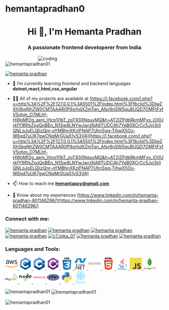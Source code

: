 # hemantapradhan0
<h1 align="center">Hi 👋, I'm Hemanta Pradhan</h1>
<h3 align="center">A passionate frontend developerer from India</h3>

<img align="right" alt="coding" width="400" src="https://encrypted-tbn0.gstatic.com/images?q=tbn:ANd9GcSA5WMZqZAw2rVwIYcUkZMFFnaxvmY5UN99ag&s">

<p align="left"> <img src="https://komarev.com/ghpvc/?username=hemantapradhan01&label=Profile%20views&color=0e75b6&style=flat" alt="hemantapradhan01" /> </p>

<p align="left"> <a href="https://twitter.com/hemanta pradhan" target="blank"><img src="https://img.shields.io/twitter/follow/hemanta pradhan?logo=twitter&style=for-the-badge" alt="hemanta pradhan" /></a> </p>

- 🌱 I’m currently learning frontend and backend languages **dotnet,react,html,css,angular**

- 👨‍💻 All of my projects are available at [https://l.facebook.com/l.php?u=http%3A%2F%2F127.0.0.1%3A5501%2Findex.html%3Ffbclid%3DIwZXh0bgNhZW0CMTAAAR0P9xrhdXZmTqn_Afsr6nSWSguBUQD7OMFtFxfV5ohm_O7MLhf-HWpMf2g_aem_Vtcp1I1bT_zgT930NquyMQ&h=AT2lZPdbRkmMFxy_jO0UrkfY9RfsZsgQnBEn_N1Sw8LNYwJwrzNA9TUDC4h7YqB0XCrCc5Jvj3rlIQNLqJoELQIizQnr-oYMBhnXKzIFNAP7UhnSgg-TihwX5Oy-W6qd7uUK7gwCNqMrGUa51vS3VA](https://l.facebook.com/l.php?u=http%3A%2F%2F127.0.0.1%3A5501%2Findex.html%3Ffbclid%3DIwZXh0bgNhZW0CMTAAAR0P9xrhdXZmTqn_Afsr6nSWSguBUQD7OMFtFxfV5ohm_O7MLhf-HWpMf2g_aem_Vtcp1I1bT_zgT930NquyMQ&h=AT2lZPdbRkmMFxy_jO0UrkfY9RfsZsgQnBEn_N1Sw8LNYwJwrzNA9TUDC4h7YqB0XCrCc5Jvj3rlIQNLqJoELQIizQnr-oYMBhnXKzIFNAP7UhnSgg-TihwX5Oy-W6qd7uUK7gwCNqMrGUa51vS3VA)

- 📫 How to reach me **hemantapxy@gmail.com**

- 📄 Know about my experiences [https://www.linkedin.com/in/hemanta-pradhan-801146296/](https://www.linkedin.com/in/hemanta-pradhan-801146296/)

<h3 align="left">Connect with me:</h3>
<p align="left">
<a href="https://twitter.com/hemanta pradhan" target="blank"><img align="center" src="https://raw.githubusercontent.com/rahuldkjain/github-profile-readme-generator/master/src/images/icons/Social/twitter.svg" alt="hemanta pradhan" height="30" width="40" /></a>
<a href="https://linkedin.com/in/hemanta pradhan" target="blank"><img align="center" src="https://raw.githubusercontent.com/rahuldkjain/github-profile-readme-generator/master/src/images/icons/Social/linked-in-alt.svg" alt="hemanta pradhan" height="30" width="40" /></a>
<a href="https://kaggle.com/hemanta pradhan" target="blank"><img align="center" src="https://raw.githubusercontent.com/rahuldkjain/github-profile-readme-generator/master/src/images/icons/Social/kaggle.svg" alt="hemanta pradhan" height="30" width="40" /></a>
<a href="https://fb.com/hemanta pradhan" target="blank"><img align="center" src="https://raw.githubusercontent.com/rahuldkjain/github-profile-readme-generator/master/src/images/icons/Social/facebook.svg" alt="hemanta pradhan" height="30" width="40" /></a>
<a href="https://instagram.com/c7_toka_07" target="blank"><img align="center" src="https://raw.githubusercontent.com/rahuldkjain/github-profile-readme-generator/master/src/images/icons/Social/instagram.svg" alt="c7_toka_07" height="30" width="40" /></a>
<a href="https://www.codechef.com/users/hemanta pradhan" target="blank"><img align="center" src="https://cdn.jsdelivr.net/npm/simple-icons@3.1.0/icons/codechef.svg" alt="hemanta pradhan" height="30" width="40" /></a>
<a href="https://www.leetcode.com/hemanta pradhan" target="blank"><img align="center" src="https://raw.githubusercontent.com/rahuldkjain/github-profile-readme-generator/master/src/images/icons/Social/leet-code.svg" alt="hemanta pradhan" height="30" width="40" /></a>
</p>

<h3 align="left">Languages and Tools:</h3>
<p align="left"> <a href="https://aws.amazon.com" target="_blank" rel="noreferrer"> <img src="https://raw.githubusercontent.com/devicons/devicon/master/icons/amazonwebservices/amazonwebservices-original-wordmark.svg" alt="aws" width="40" height="40"/> </a> <a href="https://www.cprogramming.com/" target="_blank" rel="noreferrer"> <img src="https://raw.githubusercontent.com/devicons/devicon/master/icons/c/c-original.svg" alt="c" width="40" height="40"/> </a> <a href="https://www.w3schools.com/cpp/" target="_blank" rel="noreferrer"> <img src="https://raw.githubusercontent.com/devicons/devicon/master/icons/cplusplus/cplusplus-original.svg" alt="cplusplus" width="40" height="40"/> </a> <a href="https://www.w3schools.com/cs/" target="_blank" rel="noreferrer"> <img src="https://raw.githubusercontent.com/devicons/devicon/master/icons/csharp/csharp-original.svg" alt="csharp" width="40" height="40"/> </a> <a href="https://www.w3schools.com/css/" target="_blank" rel="noreferrer"> <img src="https://raw.githubusercontent.com/devicons/devicon/master/icons/css3/css3-original-wordmark.svg" alt="css3" width="40" height="40"/> </a> <a href="https://dotnet.microsoft.com/" target="_blank" rel="noreferrer"> <img src="https://raw.githubusercontent.com/devicons/devicon/master/icons/dot-net/dot-net-original-wordmark.svg" alt="dotnet" width="40" height="40"/> </a> <a href="https://expressjs.com" target="_blank" rel="noreferrer"> <img src="https://raw.githubusercontent.com/devicons/devicon/master/icons/express/express-original-wordmark.svg" alt="express" width="40" height="40"/> </a> <a href="https://www.w3.org/html/" target="_blank" rel="noreferrer"> <img src="https://raw.githubusercontent.com/devicons/devicon/master/icons/html5/html5-original-wordmark.svg" alt="html5" width="40" height="40"/> </a> <a href="https://www.java.com" target="_blank" rel="noreferrer"> <img src="https://raw.githubusercontent.com/devicons/devicon/master/icons/java/java-original.svg" alt="java" width="40" height="40"/> </a> <a href="https://developer.mozilla.org/en-US/docs/Web/JavaScript" target="_blank" rel="noreferrer"> <img src="https://raw.githubusercontent.com/devicons/devicon/master/icons/javascript/javascript-original.svg" alt="javascript" width="40" height="40"/> </a> <a href="https://www.mongodb.com/" target="_blank" rel="noreferrer"> <img src="https://raw.githubusercontent.com/devicons/devicon/master/icons/mongodb/mongodb-original-wordmark.svg" alt="mongodb" width="40" height="40"/> </a> <a href="https://www.mysql.com/" target="_blank" rel="noreferrer"> <img src="https://raw.githubusercontent.com/devicons/devicon/master/icons/mysql/mysql-original-wordmark.svg" alt="mysql" width="40" height="40"/> </a> <a href="https://nodejs.org" target="_blank" rel="noreferrer"> <img src="https://raw.githubusercontent.com/devicons/devicon/master/icons/nodejs/nodejs-original-wordmark.svg" alt="nodejs" width="40" height="40"/> </a> <a href="https://www.oracle.com/" target="_blank" rel="noreferrer"> <img src="https://raw.githubusercontent.com/devicons/devicon/master/icons/oracle/oracle-original.svg" alt="oracle" width="40" height="40"/> </a> <a href="https://www.php.net" target="_blank" rel="noreferrer"> <img src="https://raw.githubusercontent.com/devicons/devicon/master/icons/php/php-original.svg" alt="php" width="40" height="40"/> </a> <a href="https://www.python.org" target="_blank" rel="noreferrer"> <img src="https://raw.githubusercontent.com/devicons/devicon/master/icons/python/python-original.svg" alt="python" width="40" height="40"/> </a> <a href="https://reactjs.org/" target="_blank" rel="noreferrer"> <img src="https://raw.githubusercontent.com/devicons/devicon/master/icons/react/react-original-wordmark.svg" alt="react" width="40" height="40"/> </a> </p>

<p><img align="left" src="https://github-readme-stats.vercel.app/api/top-langs?username=hemantapradhan01&show_icons=true&locale=en&layout=compact" alt="hemantapradhan01" /></p>

<p>&nbsp;<img align="center" src="https://github-readme-stats.vercel.app/api?username=hemantapradhan01&show_icons=true&locale=en" alt="hemantapradhan01" /></p>

<p><img align="center" src="https://github-readme-streak-stats.herokuapp.com/?user=hemantapradhan01&" alt="hemantapradhan01" /></p>
